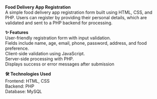 **Food Delivery App Registration**
<br>A simple food delivery app registration form built using HTML, CSS, and PHP. Users can register by providing their personal details, which are validated and sent to a PHP backend for processing.

**✨ Features**
<br>
User-friendly registration form with input validation.<br>
Fields include name, age, email, phone, password, address, and food preference.<br>
Client-side validation using JavaScript.<br>
Server-side processing with PHP.<br>
Displays success or error messages after submission

**🛠️ Technologies Used**
<br>
Frontend: HTML, CSS
<br>
Backend: PHP
<br>
Database: MySQL
